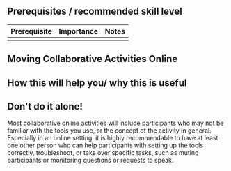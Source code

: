 ## Prerequisites / recommended skill level

| Prerequisite | Importance | Notes |
| -------------|----------|------|
|  |  |  |

## Moving Collaborative Activities Online

## How this will help you/ why this is useful

## Don't do it alone!

Most collaborative online activities will include participants who may not be familiar with the tools you use, or the concept of the activity in general.
Especially in an online setting, it is highly recommendable to have at least one other person who can help participants with setting up the tools correctly, troubleshoot, or take over specific tasks, such as muting participants or monitoring questions or requests to speak.
